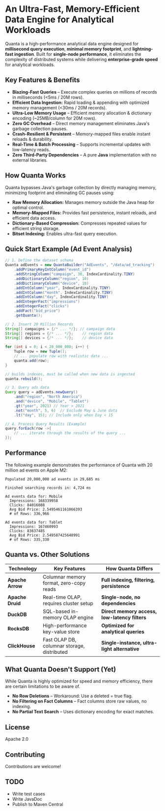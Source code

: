 # An Ultra-Fast, Memory-Efficient Data Engine for Analytical Workloads

Quanta is a high-performance analytical data engine designed for **millisecond query execution**, **minimal memory footprint**, and **lightning-fast ingestion**. Built for **single-node performance**, it eliminates the complexity of distributed systems while delivering **enterprise-grade speed** for analytical workloads.

## Key Features & Benefits

* **Blazing-Fast Queries** – Execute complex queries on millions of records in milliseconds (<5ms / 20M rows).
* **Efficient Data Ingestion:** Rapid loading & appending with optimized memory management (<30ms / 20M records).
* **Ultra-Low Memory Usage** – Efficient memory allocation & dictionary encoding (~25MB/column for 20M rows).
* **Zero GC Overhead** – Direct memory management eliminates Java's garbage collection pauses.
* **Crash-Resilient & Persistent** – Memory-mapped files enable instant reloads & durability.
* **Real-Time & Batch Processing** – Supports incremental updates with low-latency reads.
* **Zero Third-Party Dependencies** – A pure **Java** implementation with no external libraries.

## How Quanta Works
Quanta bypasses Java's garbage collection by directly managing memory, minimizing footprint and eliminating GC pauses using:
* **Raw Memory Allocation:** Manages memory outside the Java heap for optimal control.
* **Memory-Mapped Files:** Provides fast persistence, instant reloads, and efficient data access.
* **Dictionary-Based Compression:** Compresses repeated values for efficient string storage.
* **Bitset Indexing:** Enables ultra-fast query execution.

## Quick Start Example (Ad Event Analysis)

```java
// 1. Define the dataset schema
Quanta adEvents = new QuantaBuilder("AdEvents", "/data/ad_tracking")
    .addPrimaryKeyIntColumn("event_id")
    .addStringColumn("campaign", 30, IndexCardinality.TINY)
    .addDictionaryColumn("region", 10)
    .addDictionaryColumn("device", 10)
    .addIntColumn("year", IndexCardinality.TINY)
    .addIntColumn("month", IndexCardinality.TINY)
    .addIntColumn("day", IndexCardinality.TINY)
    .addIntegerFact("impressions")
    .addIntegerFact("clicks")
    .addFact("bid_price")
    .getQuanta();

// 2. Insert 20 Million Records 
String[] campaigns = {/* ... */}; // campaign data
String[] regions = {/* ... */};    // region data
String[] devices = {/* ... */};    // device data

for (int i = 0; i < 20_000_000; i++) {
    Tuple row = new Tuple();
    // ... populate row with realistic data ...
    quanta.add(row);
}

// builds indexes, must be called when new data is ingested
quanta.rebuild(); 

// 3. Query ads data
Query query = adEvents.newQuery()
    .and("region", "North America")
    .and("device", "Mobile", "Tablet")
    .gt("year", 2021) // Year > 2021
    .not("month", 5, 6)  // Exclude May & June data
    .lt("day", 15); // Include only when Day < 15

// 4. Process Query Results (Example)
query.forEach(row ->{
    // ... iterate through the results of the query ...
});
```

## Performance
The following example demonstrates the performance of Quanta with 20 million ad events on Apple M2:

```text
Populated 20,000,000 ad events in 29,685 ms

Finished searching records in: 4,724 ms

Ad events data for: Mobile
  Impressions: 168339958
  Clicks: 84016088
  Avg Bid Price: 2.5495461161066393
  # of Rows: 336,966

Ad events data for: Tablet
  Impressions: 167460993
  Clicks: 83637485
  Avg Bid Price: 2.549587425648991
  # of Rows: 335,330
```

## Quanta vs. Other Solutions

| Technology       | Key Features                                 | How Quanta Differs                        |
|-----------------|---------------------------------------------|--------------------------------------------|
| **Apache Arrow**| Columnar memory format, zero-copy reads     | **Full indexing, filtering, persistence** |
| **Apache Druid**| Real-time OLAP, requires cluster setup      | **Single-node, no dependencies**         |
| **DuckDB**      | SQL-based in-memory OLAP engine            | **Direct memory access, low-latency filters** |
| **RocksDB**     | High-performance key-value store           | **Optimized for analytical queries**      |
| **ClickHouse**  | Fast OLAP DB, columnar storage, distributed | **Single-instance, ultra-light alternative** |


## What Quanta Doesn't Support (Yet)
While Quanta is highly optimized for speed and memory efficiency, there are certain limitations to be aware of.

* **No Row Deletions** – Workaround: Use a deleted = true flag.
* **No Filtering on Fact Columns** – Fact columns store raw values, no indexing.
* **No Partial Text Search** – Uses dictionary encoding for exact matches.

## License

Apache 2.0  

## Contributing

Contributions are welcome!  

## TODO
* Write test cases
* Write JavaDoc
* Publish to Maven Central

